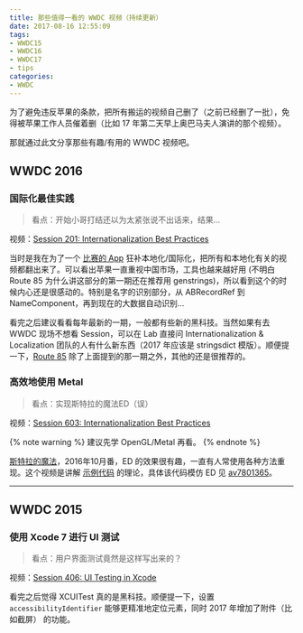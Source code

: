 ```yaml
---
title: 那些值得一看的 WWDC 视频（持续更新）
date: 2017-08-16 12:55:09
tags:
- WWDC15
- WWDC16
- WWDC17
- tips
categories:
- WWDC
---
```


为了避免违反苹果的条款，把所有搬运的视频自己删了（之前已经删了一批），免得被苹果工作人员催着删（比如 17 年第二天早上奥巴马夫人演讲的那个视频）。

那就通过此文分享那些有趣/有用的 WWDC 视频吧。

<!-- more -->

## WWDC 2016

### 国际化最佳实践

> 看点：开始小哥打结还以为太紧张说不出话来，结果...

视频：[Session 201: Internationalization Best Practices](https://developer.apple.com/videos/play/wwdc2016/201/)

当时是我在为了一个 [比赛的 App](https://github.com/ApolloZhu/FBLA-2017-NLC) 狂补本地化/国际化，把所有和本地化有关的视频都翻出来了。可以看出苹果一直重视中国市场，工具也越来越好用 (不明白 Route 85 为什么讲这部分的第一期还在推荐用 genstrings)，所以看到这个的时候内心还是很感动的。特别是名字的识别部分，从 ABRecordRef 到 NameComponent，再到现在的大数据自动识别...

看完之后建议看看每年最新的一期，一般都有些新的黑科技。当然如果有去 WWDC 现场不想看 Session，可以在 Lab 直接问 Internationalization & Localization 团队的人有什么新东西（2017 年应该是 stringsdict 模版）。顺便提一下，[Route 85](https://youtu.be/--0Plt3vyt4?list=PLOU2XLYxmsIKGQekfmV0Qk52qLG5LU2jO) 除了上面提到的那一期之外，其他的还是很推荐的。

### 高效地使用 Metal

> 看点：实现斯特拉的魔法ED（误）

视频：[Session 603: Internationalization Best Practices](https://developer.apple.com/videos/play/wwdc2016/603/)

{% note warning %}
建议先学 OpenGL/Metal 再看。
{% endnote %}

[斯特拉的魔法](http://bangumi.bilibili.com/anime/5540)，2016年10月番，ED 的效果很有趣，一直有人常使用各种方法重现。这个视频是讲解 [示例代码](https://developer.apple.com/library/content/samplecode/AdoptingMetalII) 的理论，具体该代码模仿 ED 见 [av7801365](https://www.bilibili.com/video/av7801365/)。

----

## WWDC 2015

### 使用 Xcode 7 进行 UI 测试

> 看点：用户界面测试竟然是这样写出来的？

视频：[Session 406: UI Testing in Xcode](https://developer.apple.com/videos/play/wwdc2015/406/)

看完之后觉得 XCUITest 真的是黑科技。顺便提一下，设置`accessibilityIdentifier` 能够更精准地定位元素，同时 2017 年增加了附件（比如截屏） 的功能。
